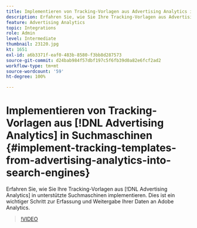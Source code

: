 ```yaml
---
title: Implementieren von Tracking-Vorlagen aus Advertising Analytics in Suchmaschinen
description: Erfahren Sie, wie Sie Ihre Tracking-Vorlagen aus Advertising Analytics in unterstützte Suchmaschinen implementieren.
feature: Advertising Analytics
topic: Integrations
role: Admin
level: Intermediate
thumbnail: 23120.jpg
kt: 1651
exl-id: a6b3371f-eaf0-483b-8580-f3bb8d287573
source-git-commit: d24bab984f57dbf197c5f6fb39d0a82e6fcf2ad2
workflow-type: tm+mt
source-wordcount: '59'
ht-degree: 100%

---
```


# Implementieren von Tracking-Vorlagen aus [!DNL Advertising Analytics] in Suchmaschinen {#implement-tracking-templates-from-advertising-analytics-into-search-engines}

Erfahren Sie, wie Sie Ihre Tracking-Vorlagen aus [!DNL Advertising Analytics] in unterstützte Suchmaschinen implementieren. Dies ist ein wichtiger Schritt zur Erfassung und Weitergabe Ihrer Daten an Adobe Analytics.

>[!VIDEO](https://video.tv.adobe.com/v/23120/?quality=12&learn=on)
